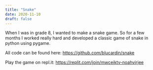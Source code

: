 ```yaml
---
title: "Snake"
date: 2020-11-10
draft: false
---
```


When I was in grade 8, I wanted to make a snake game. So for a few months I worked really hard and developed a classic game of snake in python using pygame. 

All code can be found here: https://github.com/blucardin/snake

Play the game on repl.it: https://replit.com/join/mwceiktv-noahvirjee 
